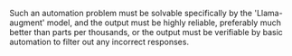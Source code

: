 
Such an automation problem must be solvable specifically by the 'Llama-augment' model, and the output must be highly reliable, preferably much better than parts per thousands, or the output must be verifiable by basic automation to filter out any incorrect responses.


